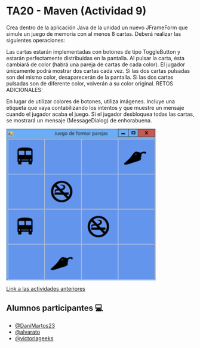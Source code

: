 
# TA20 - Maven (Actividad 9)

Crea dentro de la aplicación Java de la unidad un nuevo JFrameForm que simule un juego de memoria con al menos 8 cartas. Deberá realizar las siguientes operaciones:


Las cartas estarán implementadas con botones de tipo ToggleButton y estarán perfectamente distribuidas en la pantalla.
Al pulsar la carta, ésta cambiará de color (habrá una pareja de cartas de cada color).
El jugador únicamente podrá mostrar dos cartas cada vez.
Si las dos cartas pulsadas son del mismo color, desaparecerán de la pantalla.
Si las dos cartas pulsadas son de diferente color, volverán a su color original.
RETOS ADICIONALES:

En lugar de utilizar colores de botones, utiliza imágenes.
Incluye una etiqueta que vaya contabilizando los intentos y que muestre un mensaje cuando el jugador acaba el juego.
Si el jugador desbloquea todas las cartas, se mostrará un mensaje (MessageDialog) de enhorabuena.

<img align="center" alt="Coding" width="400" src="https://github.com/alvarato/Tarea20/blob/main/img/img9.png">

[Link a las actividades anteriores](https://github.com/victoriageeks/TA20-Maven)
## Alumnos participantes 💻

- [@DaniMartos23](https://github.com/DaniMartos23)
- [@alvarato](https://github.com/alvarato)
- [@victoriageeks](https://github.com/victoriageeks)

